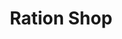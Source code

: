---
title: "Ration Shop"
url: /pathanamthitta/ration-shop-punalur-muvattupuzha-road/
shop: convenience
---